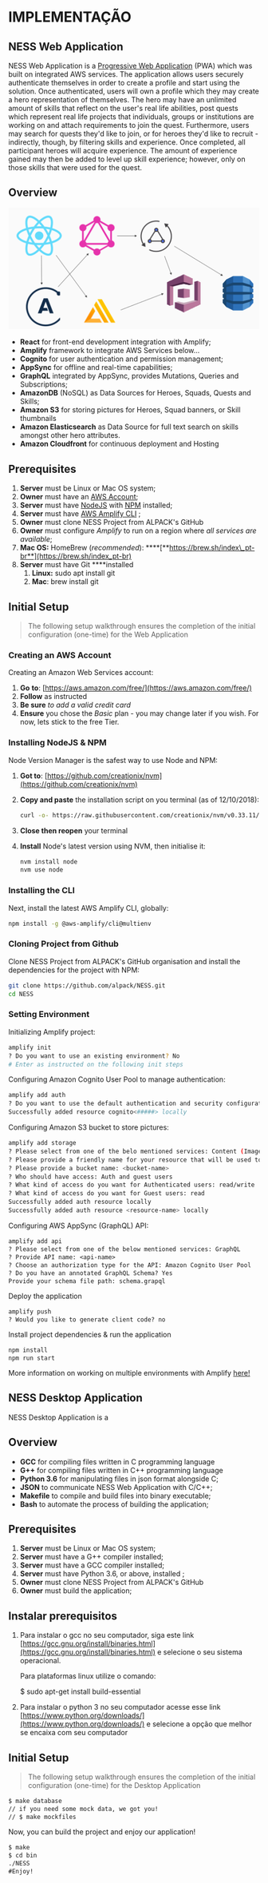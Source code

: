 # IMPLEMENTAÇÃO

## NESS Web Application

NESS Web Application is a [Progressive Web Application](https://developers.google.com/web/progressive-web-apps/) \(PWA\) which was built on integrated AWS services. The application allows users securely authenticate themselves in order to create a profile and start using the solution. Once authenticated, users will own a profile which they may create a hero representation of themselves. The hero may have an unlimited amount of skills that reflect on the user's real life abilities, post quests which represent real life projects that individuals, groups or institutions are working on and attach requirements to join the quest. Furthermore, users may search for quests they'd like to join, or for heroes they'd like to recruit - indirectly, though, by filtering skills and experience. Once completed, all participant heroes will acquire experience. The amount of experience gained may then be added to level up skill experience; however, only on those skills that were used for the quest.

## Overview

![](.gitbook/assets/arch.png)

* **React** for front-end development integration with Amplify;
* **Amplify** framework to integrate AWS Services below...
* **Cognito** for user authentication and permission management;
* **AppSync** for offline and real-time capabilities;
* **GraphQL** integrated by AppSync, provides Mutations, Queries and Subscriptions;
* **AmazonDB** \(NoSQL\) as Data Sources for Heroes, Squads, Quests and Skills;
* **Amazon S3** for storing pictures for Heroes, Squad banners, or Skill thumbnails
* **Amazon Elasticsearch** as Data Source for full text search on skills amongst other hero attributes.
* **Amazon Cloudfront** for continuous deployment and Hosting

## **Prerequisites**

1. **Server** must be Linux or Mac OS system;
2. **Owner** must have an [AWS Account](https://aws.amazon.com/mobile/details);
3. **Server** must have [NodeJS](https://nodejs.org/en/download/) with [NPM](https://docs.npmjs.com/getting-started/installing-node) installed;
4. **Server** must have [AWS Amplify CLI](https://github.com/aws-amplify/amplify-cli) ;
5. **Owner** must clone NESS Project from ALPACK's GitHub
6. **Owner** must configure _Amplify_ to run on a region where _all_ _services are available_;
7. **Mac OS:** HomeBrew \(_recommended_\): ****[**https://brew.sh/index\_pt-br**](https://brew.sh/index_pt-br)
8. **Server** must have Git ****installed
   1. **Linux:** sudo apt install git
   2. **Mac**: brew install git

## Initial Setup

> The following setup walkthrough ensures the completion of the initial configuration \(one-time\) for the Web Application

### Creating an AWS Account 

Creating an Amazon Web Services account:

1. **Go** **to**: [https://aws.amazon.com/free/](https://aws.amazon.com/free/)
2. **Follow** as instructed
3. **Be sure** _to add a valid credit card_
4. **Ensure** you chose the _Basic_ plan - you may change later if you wish. For now, lets stick to the free Tier.

### Installing NodeJS & NPM

Node Version Manager is the safest way to use Node and NPM:

1. **Got to**: [https://github.com/creationix/nvm](https://github.com/creationix/nvm)
2. **Copy and paste** the installation script on you terminal \(as of 12/10/2018\): 

   ```bash
   curl -o- https://raw.githubusercontent.com/creationix/nvm/v0.33.11/install.sh | bash
   ```

3. **Close then reopen** your terminal
4. **Install** Node's latest version using NVM, then initialise it:

   ```bash
   nvm install node
   nvm use node
   ```

### Installing the CLI

Next, install the latest AWS Amplify CLI, globally:

```bash
npm install -g @aws-amplify/cli@multienv
```

### Cloning Project from Github

Clone NESS Project from ALPACK's GitHub organisation and install the dependencies for the project with NPM:

```bash
git clone https://github.com/alpack/NESS.git
cd NESS
```

### Setting Environment 

Initializing Amplify project:

```bash
amplify init
? Do you want to use an existing environment? No
# Enter as instructed on the following init steps
```

Configuring Amazon Cognito User Pool to manage authentication:

```bash
amplify add auth
? Do you want to use the default authentication and security configuration? Yes, use the default configuration.
Successfully added resource cognito<#####> locally
```

Configuring Amazon S3 bucket to store pictures:

```bash
amplify add storage
? Please select from one of the belo mentioned services: Content (Images, audio, video, etc.)
? Please provide a friendly name for your resource that will be used to label this category in the project: <resource-name>
? Please provide a bucket name: <bucket-name>
? Who should have access: Auth and guest users
? What kind of access do you want for Authenticated users: read/write
? What kind of access do you want for Guest users: read
Successfully added auth resource locally
Successfully added auth resource <resource-name> locally
```

Configuring AWS AppSync \(GraphQL\) API:

```text
amplify add api
? Please select from one of the below mentioned services: GraphQL
? Provide API name: <api-name>
? Choose an authorization type for the API: Amazon Cognito User Pool
? Do you have an annotated GraphQL Schema? Yes
Provide your schema file path: schema.grapql
```

Deploy the application

```text
amplify push
? Would you like to generate client code? no
```

Install project dependencies & run the application

```text
npm install
npm run start
```

More information on working on multiple environments with Amplify [here!](https://aws-amplify.github.io/docs/cli/multienv?sdk=js)

## NESS Desktop Application

NESS Desktop Application is a 

## Overview

* **GCC** for compiling files written in C programming language
* **G++** for compiling files written in C++ programming language
* **Python 3.6** for manipulating files in json format alongside C;
* **JSON** to communicate NESS Web Application with C/C++;
* **Makefile** to compile and build files into binary executable;
* **Bash** to automate the process of building the application;

## **Prerequisites**

1. **Server** must be Linux or Mac OS system;
2. **Server** must have a G++ compiler installed;
3. **Server** must have a GCC compiler installed;
4. **Server** must have Python 3.6, or above, installed ;
5. **Owner** must clone NESS Project from ALPACK's GitHub
6. **Owner** must build the application;

## Instalar prerequisitos

1. Para instalar o gcc no seu computador, siga este link [https://gcc.gnu.org/install/binaries.html](https://gcc.gnu.org/install/binaries.html) e selecione o seu sistema operacional. 

   Para plataformas linux utilize o comando: 

   $ sudo apt-get install build-essential

2. Para instalar o python 3 no seu computador acesse esse link [https://www.python.org/downloads/](https://www.python.org/downloads/) e selecione a opção que melhor se encaixa com seu computador 

## Initial Setup

> The following setup walkthrough ensures the completion of the initial configuration \(one-time\) for the Desktop Application

```text
$ make database
// if you need some mock data, we got you! 
// $ make mockfiles
```

Now, you can build the project and enjoy our application!

```text
$ make
$ cd bin
./NESS 
#Enjoy!
```

